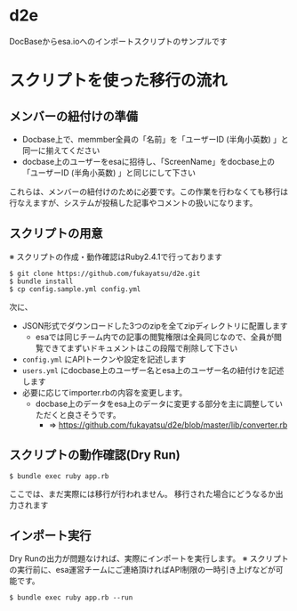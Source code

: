 # d2e

DocBaseからesa.ioへのインポートスクリプトのサンプルです

# スクリプトを使った移行の流れ

## メンバーの紐付けの準備

- Docbase上で、memmber全員の「名前」を「ユーザーID (半角小英数) 」と同一に揃えてください
- docbase上のユーザーをesaに招待し、「ScreenName」をdocbase上の「ユーザーID (半角小英数) 」と同じにして下さい

これらは、メンバーの紐付けのために必要です。この作業を行わなくても移行は行なえますが、システムが投稿した記事やコメントの扱いになります。

## スクリプトの用意

※ スクリプトの作成・動作確認はRuby2.4.1で行っております

```
$ git clone https://github.com/fukayatsu/d2e.git
$ bundle install
$ cp config.sample.yml config.yml
```

次に、

- JSON形式でダウンロードした3つのzipを全てzipディレクトリに配置します
  - esaでは同じチーム内での記事の閲覧権限は全員同じなので、全員が閲覧できてまずいドキュメントはこの段階で削除して下さい
- `config.yml` にAPIトークンや設定を記述します
- `users.yml` にdocbase上のユーザー名とesa上のユーザー名の紐付けを記述します
- 必要に応じてimporter.rbの内容を変更します。
  - docbase上のデータをesa上のデータに変更する部分を主に調整していただくと良さそうです。
    - => https://github.com/fukayatsu/d2e/blob/master/lib/converter.rb

## スクリプトの動作確認(Dry Run)

```
$ bundle exec ruby app.rb
```

ここでは、まだ実際には移行が行われません。
移行された場合にどうなるか出力されます

## インポート実行

Dry Runの出力が問題なければ、実際にインポートを実行します。
※ スクリプトの実行前に、esa運営チームにご連絡頂ければAPI制限の一時引き上げなどが可能です。

```
$ bundle exec ruby app.rb --run
```

